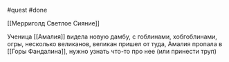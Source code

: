 #quest #done

[[Мерриголд Светлое Сияние]]

Ученица [[Амалия]] видела новую дамбу, с гоблинами, хобгоблинами, огры, несколько великанов, великан пришел от туда, Амалия пропала в [[Горы Фандалина]], нужно узнать что-то про нее (или принести труп)
